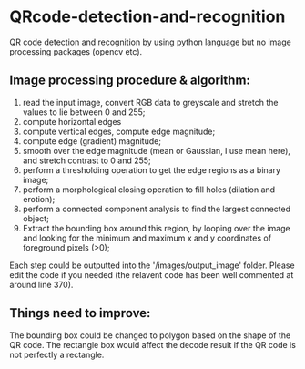 # QRcode-detection-and-recognition

QR code detection and recognition by using python language but no image processing packages (opencv etc).

## Image processing procedure & algorithm:
1. read the input image, convert RGB data to greyscale and stretch the values to lie between 0 and 255;
2. compute horizontal edges
3. compute vertical edges, compute edge magnitude;
4. compute edge (gradient) magnitude;
5. smooth over the edge magnitude (mean or Gaussian, I use mean here), and stretch contrast to 0 and 255;
6. perform a thresholding operation to get the edge regions as a binary image;
7. perform a morphological closing operation to fill holes (dilation and erotion);
8. perform a connected component analysis to find the largest connected object;
9. Extract the bounding box around this region, by looping over the image and looking for the minimum and maximum x and y coordinates of foreground pixels (>0);

Each step could be outputted into the '/images/output_image' folder. Please edit the code if you needed (the relavent code has been well commented at around line 370).

## Things need to improve:
The bounding box could be changed to polygon based on the shape of the QR code.
The rectangle box would affect the decode result if the QR code is not perfectly a rectangle.
